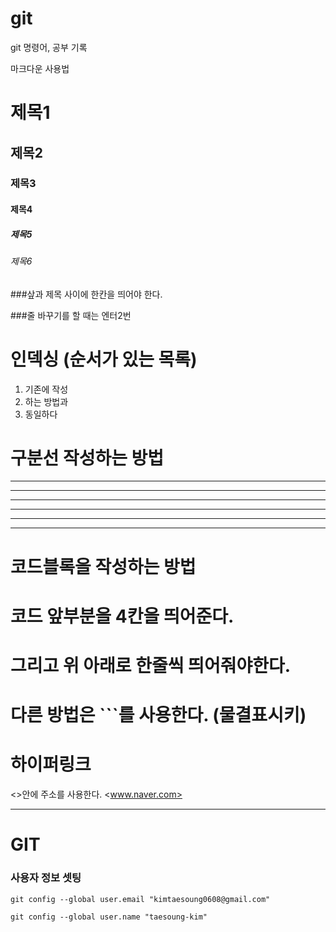 # git
git 명령어, 공부 기록

마크다운 사용법
# 제목1
## 제목2
### 제목3
#### 제목4
##### 제목5
###### 제목6

###샆과 제목 사이에 한칸을 띄어야 한다.

###줄 바꾸기를 할 때는 엔터2번 

# 인덱싱 (순서가 있는 목록)

1. 기존에 작성
2. 하는 방법과
3. 동일하다

# 구분선 작성하는 방법
---
----
----- -
***
****
**** ** **

# 코드블록을 작성하는 방법
# 코드 앞부분을 4칸을 띄어준다.
# 그리고 위 아래로 한줄씩 띄어줘야한다.
# 다른 방법은 ```를 사용한다. (물결표시키)


# 하이퍼링크
<>안에 주소를 사용한다.
<www.naver.com>


---
# GIT

### 사용자 정보 셋팅

```git config --global user.email "kimtaesoung0608@gmail.com"```

```git config --global user.name "taesoung-kim"```
